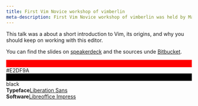 ```yaml
---
title: First Vim Novice workshop of vimberlin
meta-description: First Vim Novice workshop of vimberlin was held by Matthias Günther on the vimberlin meetup on August, 2012
---
```


This talk was a about a short introduction to Vim, its origins, and why you should keep on working with this editor.


<script async class="speakerdeck-embed" data-id="506fe775dbcbfb0002068e5b" data-ratio="1.33333333333333" src="//speakerdeck.com/assets/embed.js"></script>


You can find the slides on [speakerdeck](https://speakerdeck.com/u/wikimatze/p/first-vim-novice-workshop-of-at-vimberlin) and the sources unde [Bitbucket](https://bitbucket.org/wikimatze/presentations/src/92a6461361a6).


<section class="style">
  <div class="color" style="border-top: 20px solid rgb(255, 0, 0)">#E2DF9A</div>
  <div class="color" style="border-top: 20px solid black">black</div>
  <div class="typeface"><b>Typeface</b><a href="http://www.dafont.com/liberation-sans.font/">Liberation Sans</a></div>
  <div class="typeface"><b>Software</b><a href="http://www.libreoffice.org/">Libreoffice Impress</a></div>
  <div class="clear"></div>
</section>


